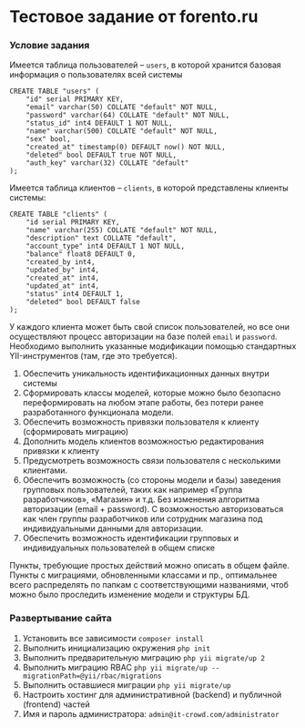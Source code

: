# Тестовое задание от forento.ru

### Условие задания

Имеется таблица пользователей – `users`, в которой хранится базовая информация о пользователях
всей системы
```
CREATE TABLE "users" (
    "id" serial PRIMARY KEY,
    "email" varchar(50) COLLATE "default" NOT NULL,
    "password" varchar(64) COLLATE "default" NOT NULL,
    "status_id" int4 DEFAULT 1 NOT NULL,
    "name" varchar(500) COLLATE "default" NOT NULL,
    "sex" bool,
    "created_at" timestamp(0) DEFAULT now() NOT NULL,
    "deleted" bool DEFAULT true NOT NULL,
    "auth_key" varchar(32) COLLATE "default"
);
```
Имеется таблица клиентов – `clients`, в которой представлены клиенты системы:
```
CREATE TABLE "clients" (
    "id serial PRIMARY KEY,
    "name" varchar(255) COLLATE "default" NOT NULL,
    "description" text COLLATE "default",
    "account_type" int4 DEFAULT 1 NOT NULL,
    "balance" float8 DEFAULT 0,
    "created_by int4,
    "updated_by" int4,
    "created_at" int4,
    "updated_at" int4,
    "status" int4 DEFAULT 1,
    "deleted" bool DEFAULT false
);
```
У каждого клиента может быть свой список пользователей, но все они осуществляют процесс
авторизации на базе полей `email` и `password`.
Необходимо выполнить указанные модификации помощью стандартных YII-инструментов (там,
где это требуется).

1. Обеспечить уникальность идентификационных данных внутри системы
2. Сформировать классы моделей, которые можно было безопасно переформировать на
любом этапе работы, без потери ранее разработанного функционала модели.
3. Обеспечить возможность привязки пользователя к клиенту (сформировать миграцию)
4. Дополнить модель клиентов возможностью редактирования привязки к клиенту
5. Предусмотреть возможность связи пользователя с несколькими клиентами.
6. Обеспечить возможность (со стороны модели и базы) заведения групповых
пользователей, таких как например «Группа разработчиков», «Магазин» и т.д. Без
изменения алгоритма авторизации (email + password). С возможностью авторизоваться как
член группы разработчиков или сотрудник магазина под индивидуальными данными для
авторизации.
7. Обеспечить возможность идентификации групповых и индивидуальных пользователей в
общем списке

Пункты, требующие простых действий можно описать в общем файле. Пункты с миграциями,
обновленными классами и пр., оптимальнее всего распределять по папкам с соответствующими
названиями, чтоб можно было проследить изменение модели и структуры БД.

### Развертывание сайта

1. Установить все зависимости
```composer install```
2. Выполнить инициализацию окружения
```php init```
3. Выполнить предварительную миграцию
```php yii migrate/up 2```
4. Выполнить миграцию RBAC
```php yii migrate/up --migrationPath=@yii/rbac/migrations```
5. Выполнить оставшиеся миграции
```php yii migrate/up```
6. Настроить хостинг для административной (backend) и публичной (frontend) частей
7. Имя и пароль администратора: `admin@it-crowd.com/administrator`
